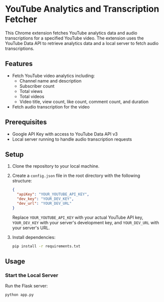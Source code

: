 # YouTube Analytics and Transcription Fetcher

This Chrome extension fetches YouTube analytics data and audio transcriptions for a specified YouTube video. The extension uses the YouTube Data API to retrieve analytics data and a local server to fetch audio transcriptions.

## Features

- Fetch YouTube video analytics including:
  - Channel name and description
  - Subscriber count
  - Total views
  - Total videos
  - Video title, view count, like count, comment count, and duration
- Fetch audio transcription for the video

## Prerequisites

- Google API Key with access to YouTube Data API v3
- Local server running to handle audio transcription requests

## Setup

1. Clone the repository to your local machine.
2. Create a `config.json` file in the root directory with the following structure:

    ```json
    {
      "apiKey": "YOUR_YOUTUBE_API_KEY",
      "dev_key": "YOUR_DEV_KEY",
      "dev_url": "YOUR_DEV_URL"
    }
    ```

    Replace `YOUR_YOUTUBE_API_KEY` with your actual YouTube API key, `YOUR_DEV_KEY` with your server's development key, and `YOUR_DEV_URL` with your server's URL.

3. Install dependencies:

    ```sh
    pip install -r requirements.txt
    ```

## Usage

### Start the Local Server

Run the Flask server:

```sh
python app.py
